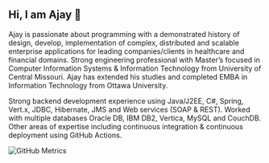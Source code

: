 ## Hi, I am Ajay :wave:
Ajay is passionate about programming with a demonstrated history of design, develop, implementation of complex, distributed and scalable enterprise applications for leading companies/clients in healthcare and financial domains. Strong engineering professional with Master’s focused in Computer Information Systems & Information Technology from University of Central Missouri. Ajay has extended his studies and completed EMBA in Information Technology from Ottawa University.

Strong backend development experience using Java/J2EE, C#, Spring, Vert.x, JDBC, Hibernate, JMS and Web services (SOAP & REST). Worked with multiple databases Oracle DB, IBM DB2, Vertica, MySQL and CouchDB. Other areas of expertise including continuous integration & continuous deployment using GitHub Actions. 

![GitHub Metrics](https://metrics.lecoq.io/ajaychinthapalli) 




